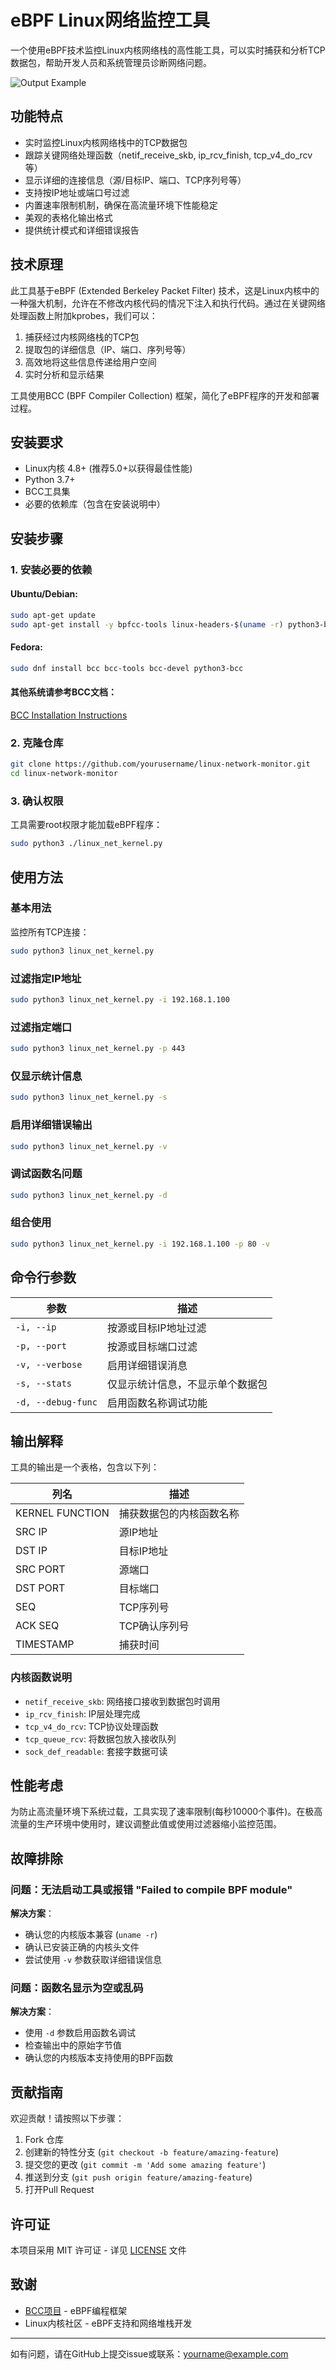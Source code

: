 # eBPF Linux网络监控工具

一个使用eBPF技术监控Linux内核网络栈的高性能工具，可以实时捕获和分析TCP数据包，帮助开发人员和系统管理员诊断网络问题。

![Output Example](https://github.com/yourusername/linux-network-monitor/raw/main/screenshots/output_example.png)

## 功能特点

- 实时监控Linux内核网络栈中的TCP数据包
- 跟踪关键网络处理函数（netif_receive_skb, ip_rcv_finish, tcp_v4_do_rcv等）
- 显示详细的连接信息（源/目标IP、端口、TCP序列号等）
- 支持按IP地址或端口号过滤
- 内置速率限制机制，确保在高流量环境下性能稳定
- 美观的表格化输出格式
- 提供统计模式和详细错误报告

## 技术原理

此工具基于eBPF (Extended Berkeley Packet Filter) 技术，这是Linux内核中的一种强大机制，允许在不修改内核代码的情况下注入和执行代码。通过在关键网络处理函数上附加kprobes，我们可以：

1. 捕获经过内核网络栈的TCP包
2. 提取包的详细信息（IP、端口、序列号等）
3. 高效地将这些信息传递给用户空间
4. 实时分析和显示结果

工具使用BCC (BPF Compiler Collection) 框架，简化了eBPF程序的开发和部署过程。

## 安装要求

- Linux内核 4.8+ (推荐5.0+以获得最佳性能)
- Python 3.7+
- BCC工具集
- 必要的依赖库（包含在安装说明中）

## 安装步骤

### 1. 安装必要的依赖

#### Ubuntu/Debian:
```bash
sudo apt-get update
sudo apt-get install -y bpfcc-tools linux-headers-$(uname -r) python3-bpfcc
```

#### Fedora:
```bash
sudo dnf install bcc bcc-tools bcc-devel python3-bcc
```

#### 其他系统请参考BCC文档：
[BCC Installation Instructions](https://github.com/iovisor/bcc/blob/master/INSTALL.md)

### 2. 克隆仓库

```bash
git clone https://github.com/yourusername/linux-network-monitor.git
cd linux-network-monitor
```

### 3. 确认权限

工具需要root权限才能加载eBPF程序：

```bash
sudo python3 ./linux_net_kernel.py
```

## 使用方法

### 基本用法

监控所有TCP连接：

```bash
sudo python3 linux_net_kernel.py
```

### 过滤指定IP地址

```bash
sudo python3 linux_net_kernel.py -i 192.168.1.100
```

### 过滤指定端口

```bash
sudo python3 linux_net_kernel.py -p 443
```

### 仅显示统计信息

```bash
sudo python3 linux_net_kernel.py -s
```

### 启用详细错误输出

```bash
sudo python3 linux_net_kernel.py -v
```

### 调试函数名问题

```bash
sudo python3 linux_net_kernel.py -d
```

### 组合使用

```bash
sudo python3 linux_net_kernel.py -i 192.168.1.100 -p 80 -v
```

## 命令行参数

| 参数 | 描述 |
|------|------|
| `-i, --ip` | 按源或目标IP地址过滤 |
| `-p, --port` | 按源或目标端口过滤 |
| `-v, --verbose` | 启用详细错误消息 |
| `-s, --stats` | 仅显示统计信息，不显示单个数据包 |
| `-d, --debug-func` | 启用函数名称调试功能 |

## 输出解释

工具的输出是一个表格，包含以下列：

| 列名 | 描述 |
|------|------|
| KERNEL FUNCTION | 捕获数据包的内核函数名称 |
| SRC IP | 源IP地址 |
| DST IP | 目标IP地址 |
| SRC PORT | 源端口 |
| DST PORT | 目标端口 |
| SEQ | TCP序列号 |
| ACK SEQ | TCP确认序列号 |
| TIMESTAMP | 捕获时间 |

### 内核函数说明

- `netif_receive_skb`: 网络接口接收到数据包时调用
- `ip_rcv_finish`: IP层处理完成
- `tcp_v4_do_rcv`: TCP协议处理函数
- `tcp_queue_rcv`: 将数据包放入接收队列
- `sock_def_readable`: 套接字数据可读

## 性能考虑

为防止高流量环境下系统过载，工具实现了速率限制(每秒10000个事件)。在极高流量的生产环境中使用时，建议调整此值或使用过滤器缩小监控范围。

## 故障排除

### 问题：无法启动工具或报错 "Failed to compile BPF module"

**解决方案**：
- 确认您的内核版本兼容 (`uname -r`)
- 确认已安装正确的内核头文件
- 尝试使用 `-v` 参数获取详细错误信息

### 问题：函数名显示为空或乱码

**解决方案**：
- 使用 `-d` 参数启用函数名调试
- 检查输出中的原始字节值
- 确认您的内核版本支持使用的BPF函数

## 贡献指南

欢迎贡献！请按照以下步骤：

1. Fork 仓库
2. 创建新的特性分支 (`git checkout -b feature/amazing-feature`)
3. 提交您的更改 (`git commit -m 'Add some amazing feature'`)
4. 推送到分支 (`git push origin feature/amazing-feature`)
5. 打开Pull Request

## 许可证

本项目采用 MIT 许可证 - 详见 [LICENSE](LICENSE) 文件

## 致谢

- [BCC项目](https://github.com/iovisor/bcc) - eBPF编程框架
- Linux内核社区 - eBPF支持和网络堆栈开发

---

如有问题，请在GitHub上提交issue或联系：yourname@example.com